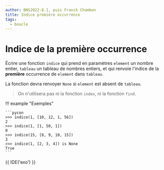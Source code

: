 ```yaml
---
author: BNS2022-8.1, puis Franck Chambon
title: Indice première occurrence
tags:
  - boucle
---
```


# Indice de la première occurrence

Écrire une fonction `indice` qui prend en paramètres `element` un nombre entier, `tableau` un tableau de nombres entiers, et qui renvoie l'indice de la **première** occurrence de `element` dans `tableau`.

La fonction devra renvoyer `None` si `element` est absent de `tableau`.

> On n'utilisera pas ni la fonction `index`, ni la fonction `find`.

!!! example "Exemples"

    ```pycon
    >>> indice(1, [10, 12, 1, 56])
    2
    >>> indice(1, [1, 50, 1])
    0
    >>> indice(15, [8, 9, 10, 15])
    3
    >>> indice(1, [2, 3, 4]) is None
    True
    ```

{{ IDE('exo') }}
